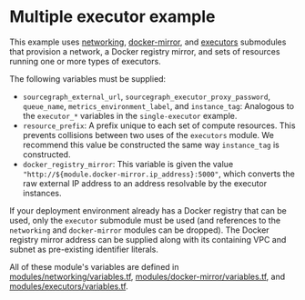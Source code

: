 # Multiple executor example

This example uses [networking](https://registry.terraform.io/modules/sourcegraph/executors/aws/4.3.0/submodules/networking), [docker-mirror](https://registry.terraform.io/modules/sourcegraph/executors/aws/4.3.0/submodules/docker-mirror), and [executors](https://registry.terraform.io/modules/sourcegraph/executors/aws/4.3.0/submodules/executors) submodules that provision a network, a Docker registry mirror, and sets of resources running one or more types of executors.

The following variables must be supplied:

- `sourcegraph_external_url`, `sourcegraph_executor_proxy_password`, `queue_name`, `metrics_environment_label`, and `instance_tag`: Analogous to the `executor_*` variables in the `single-executor` example.
- `resource_prefix`: A prefix unique to each set of compute resources. This prevents collisions between two uses of the `executors` module. We recommend this value be constructed the same way `instance_tag` is constructed.
- `docker_registry_mirror`: This variable is given the value `"http://${module.docker-mirror.ip_address}:5000"`, which converts the raw external IP address to an address resolvable by the executor instances.

If your deployment environment already has a Docker registry that can be used, only the `executor` submodule must be used (and references to the `networking` and `docker-mirror` modules can be dropped). The Docker registry mirror address can be supplied along with its containing VPC and subnet as pre-existing identifier literals.

All of these module's variables are defined in [modules/networking/variables.tf](https://github.com/sourcegraph/terraform-aws-executors/blob/v4.3.0/modules/networking/variables.tf), [modules/docker-mirror/variables.tf](https://github.com/sourcegraph/terraform-aws-executors/blob/v4.3.0/modules/docker-mirror/variables.tf), and [modules/executors/variables.tf](https://github.com/sourcegraph/terraform-aws-executors/blob/v4.3.0/modules/executors/variables.tf).
